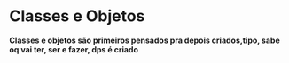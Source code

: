 # Classes e Objetos

**Classes e objetos são primeiros pensados pra depois criados,tipo, sabe oq vai ter, ser e fazer, dps é criado**

